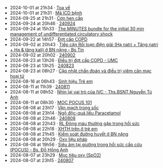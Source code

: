 - 2024-10-01 at 21h34 · [Toa về](../100%20Reference%20notes/Toa%20v%E1%BB%81.md)
- 2024-10-01 at 21h31 · [Mã ICD bệnh](../M%C3%A3%20ICD%20b%E1%BB%87nh.md)
- 2024-09-25 at 21h31 · [Cơn hen cấp](../100%20Reference%20notes/C%C6%A1n%20hen%20c%E1%BA%A5p.md)
- 2024-09-24 at 20h46 · [240924](../Daily/240924.md)
- 2024-09-24 at 15h33 · [The MINUTES bundle for the initial 30 min management of undifferentiated circulatory shock](../The%20MINUTES%20bundle%20for%20the%20initial%2030%20min%20management%20of%20undifferentiated%20circulatory%20shock.md)
- 2024-09-22 at 14h57 · [Đợt cấp COPD](../%C4%90%E1%BB%A3t%20c%E1%BA%A5p%20COPD.md)
- 2024-09-02 at 20h43 · [Tiếp cận Rối loạn điện giải (Hạ natri + Tăng natri + Hạ & tăng kali) ở BN nặng - Bs Tín](../Ti%E1%BA%BFp%20c%E1%BA%ADn%20R%E1%BB%91i%20lo%E1%BA%A1n%20%C4%91i%E1%BB%87n%20gi%E1%BA%A3i%20(H%E1%BA%A1%20natri%20+%20T%C4%83ng%20natri%20+%20H%E1%BA%A1%20&%20t%C4%83ng%20kali)%20%E1%BB%9F%20BN%20n%E1%BA%B7ng%20-%20Bs%20T%C3%ADn.md)
- 2024-09-02 at 20h02 · [240902](../Daily/240902.md)
- 2024-08-23 at 13h26 · [Điều trị đợt cấp COPD - UMC](../%C4%90i%E1%BB%81u%20tr%E1%BB%8B%20%C4%91%E1%BB%A3t%20c%E1%BA%A5p%20COPD%20-%20UMC.md)
- 2024-08-23 at 13h25 · [240823](../Daily/240823.md)
- 2024-08-23 at 08h27 · [Cập nhật chẩn đoán và điều trị viêm cân mạc hoại tử](../C%E1%BA%ADp%20nh%E1%BA%ADt%20ch%E1%BA%A9n%20%C4%91o%C3%A1n%20v%C3%A0%20%C4%91i%E1%BB%81u%20tr%E1%BB%8B%20vi%C3%AAm%20c%C3%A2n%20m%E1%BA%A1c%20ho%E1%BA%A1i%20t%E1%BB%AD.md)
- 2024-08-16 at 06h43 · [Sinh hiệu Trẻ em](../Sinh%20hi%E1%BB%87u%20Tr%E1%BA%BB%20em.md)
- 2024-08-11 at 11h39 · [240811](../Daily/240811.md)
- 2024-08-11 at 08h52 · [Nhìn lại vai trò của IVC - Ths.BSNT.Nguyễn Tú Anh](../Nh%C3%ACn%20l%E1%BA%A1i%20vai%20tr%C3%B2%20c%E1%BB%A7a%20IVC%20-%20Ths.BSNT.Nguy%E1%BB%85n%20T%C3%BA%20Anh.md)
- 2024-08-11 at 08h30 · [MOC POCUS 101](../100%20Reference%20notes/MOC%20POCUS%20101.md)
- 2024-08-08 at 23h17 · [Vận mạch trong sốc](../V%E1%BA%ADn%20m%E1%BA%A1ch%20trong%20s%E1%BB%91c.md)
- 2024-08-08 at 23h14 · [Ngộ độc-quá liều Paracetamol](../Ng%E1%BB%99%20%C4%91%E1%BB%99c-qu%C3%A1%20li%E1%BB%81u%20Paracetamol.md)
- 2024-08-08 at 22h46 · [240808](../Daily/240808.md)
- 2024-08-08 at 22h43 · [RL Đông máu thường gặp trong hồi sức](../RL%20%C4%90%C3%B4ng%20m%C3%A1u%20th%C6%B0%E1%BB%9Dng%20g%E1%BA%B7p%20trong%20h%E1%BB%93i%20s%E1%BB%A9c.md)
- 2024-08-08 at 22h18 · [XHTH trên ở trẻ em](../XHTH%20tr%C3%AAn%20%E1%BB%9F%20tr%E1%BA%BB%20em.md)
- 2024-08-08 at 21h45 · [Kiểm soát đường huyết ở BN nặng](../Ki%E1%BB%83m%20so%C3%A1t%20%C4%91%C6%B0%E1%BB%9Dng%20huy%E1%BA%BFt%20%E1%BB%9F%20BN%20n%E1%BA%B7ng.md)
- 2024-08-08 at 20h29 · [Oxy liệu pháp](../100%20Reference%20notes/Oxy%20li%E1%BB%87u%20ph%C3%A1p.md)
- 2024-08-08 at 19h56 · [Siêu âm tại giường trong hồi sức cấp cứu (POCUS) - Bs. Đỗ Hồng Anh](../Si%C3%AAu%20%C3%A2m%20t%E1%BA%A1i%20gi%C6%B0%E1%BB%9Dng%20trong%20h%E1%BB%93i%20s%E1%BB%A9c%20c%E1%BA%A5p%20c%E1%BB%A9u%20(POCUS)%20-%20Bs.%20%C4%90%E1%BB%97%20H%E1%BB%93ng%20Anh.md)
- 2024-08-07 at 23h29 · [Mục tiêu oxy (SpO2)](../M%E1%BB%A5c%20ti%C3%AAu%20oxy%20(SpO2).md)
- 2024-08-07 at 23h15 · [240807](../Daily/240807.md)
